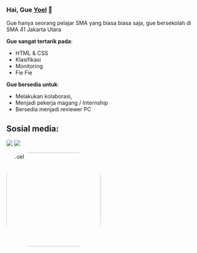 ### Hai, Gue [Yoel](https://instagram.com/yoelmanoppo) 👋

Gue hanya seorang pelajar SMA yang biasa biasa saja, gue bersekolah di SMA 41 Jakarta Utara

**Gue sangat tertarik pada**:
- HTML & CSS
- Klasifikasi
- Monitoring
- Fie Fie

 **Gue bersedia untuk**:

- Melakukan kolaborasi,
- Menjadi pekerja magang / Internship
- Bersedia menjadi reviewer PC

## Sosial media:

<p align = "center">

[<img src="https://img.shields.io/badge/whatsapp-%2312100E.svg?&style=for-the-badge&logo=whatsapp&logoColor=white&color=black" />](https://wa.me/628992246000)
[<img src="https://img.shields.io/badge/instagram-%2312100E.svg?&style=for-the-badge&logo=instagram&logoColor=white&color=black" />](https://instagram.com/yoelmanoppo)
</p>

<a href="https://github.com/Y0EL">
  <img align="center" src="https://pps.whatsapp.net/v/t61.24694-24/352843615_791554735685016_3698136794997860709_n.jpg?ccb=11-4&oh=01_AdTJxjeM5owQeYWUmhsIdNo5IisIdHZSUycmK_31oumAfg&oe=64A8EA4F" alt="Yoel" style="width: 246px; height: 246px; border-radius: 25%;">
</a>


 
